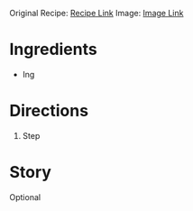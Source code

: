 Original Recipe: [Recipe Link]()
Image: [Image Link]()

# Ingredients
* Ing

# Directions
1. Step

# Story
Optional

